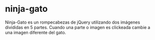 # ninja-gato
Ninja-Gato es un rompecabezas de jQuery utilizando dos imágenes divididas en 5 partes. Cuando una parte o imagen es clickeada  cambie a una imagen diferente del gato.
